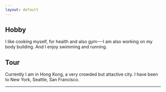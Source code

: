 ```yaml
---
layout: default
---
```


## Hobby

I like cooking myself, for health and also gym---I am also working on my body building. And I enjoy swimming and running.

## Tour

Currently I am in Hong Kong, a very crowded but attactive city. 
I have been to New York, Seattle, San Francisco.

---



